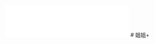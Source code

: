<iframe frameborder="no" border="0" marginwidth="0" marginheight="0" width=330 height=86 src="//music.163.com/outchain/player?type=2&id=474409787&auto=0&height=66"></iframe>
# 姐姐+